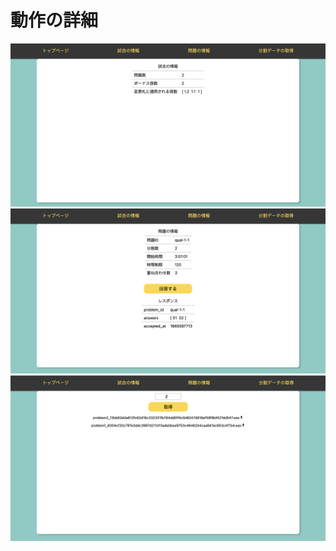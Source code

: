 # 動作の詳細

![試合の情報](./snapshots/matchInfo.png)
![問題の情報](./snapshots/problemInfo.png)
![分割データの取得](./snapshots/fetchData.png)
